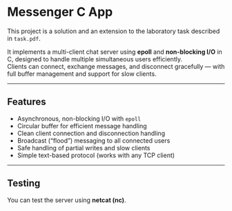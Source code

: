 # Messenger C App

This project is a solution and an extension to the laboratory task described in `task.pdf`.

It implements a multi-client chat server using **epoll** and **non-blocking I/O** in C, designed to handle multiple simultaneous users efficiently.  
Clients can connect, exchange messages, and disconnect gracefully — with full buffer management and support for slow clients.

---

## Features
- Asynchronous, non-blocking I/O with `epoll`
- Circular buffer for efficient message handling
- Clean client connection and disconnection handling
- Broadcast (“flood”) messaging to all connected users
- Safe handling of partial writes and slow clients
- Simple text-based protocol (works with any TCP client)

---

## Testing

You can test the server using **netcat (nc)**.